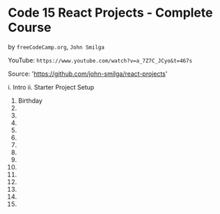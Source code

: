 # Code 15 React Projects - Complete Course
by `freeCodeCamp.org`, `John Smilga`

YouTube: `https://www.youtube.com/watch?v=a_7Z7C_JCyo&t=467s`

Source: 'https://github.com/john-smilga/react-projects'

 i. Intro
ii. Starter Project Setup
01. Birthday
02.
03.
04.
05.
06.
07.
08.
09.
10.
11.
12.
13.
14.
15.
